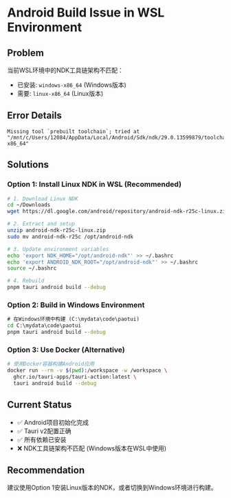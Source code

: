 # Android Build Issue in WSL Environment

## Problem
当前WSL环境中的NDK工具链架构不匹配：
- 已安装: `windows-x86_64` (Windows版本)
- 需要: `linux-x86_64` (Linux版本)

## Error Details
```
Missing tool `prebuilt toolchain`; tried at 
"/mnt/c/Users/12084/AppData/Local/Android/Sdk/ndk/29.0.13599879/toolchains/llvm/prebuilt/linux-x86_64"
```

## Solutions

### Option 1: Install Linux NDK in WSL (Recommended)
```bash
# 1. Download Linux NDK
cd ~/Downloads
wget https://dl.google.com/android/repository/android-ndk-r25c-linux.zip

# 2. Extract and setup
unzip android-ndk-r25c-linux.zip
sudo mv android-ndk-r25c /opt/android-ndk

# 3. Update environment variables
echo 'export NDK_HOME="/opt/android-ndk"' >> ~/.bashrc
echo 'export ANDROID_NDK_ROOT="/opt/android-ndk"' >> ~/.bashrc
source ~/.bashrc

# 4. Rebuild
pnpm tauri android build --debug
```

### Option 2: Build in Windows Environment
```cmd
# 在Windows环境中构建 (C:\mydata\code\paotui)
cd C:\mydata\code\paotui
pnpm tauri android build --debug
```

### Option 3: Use Docker (Alternative)
```bash
# 使用Docker容器构建Android应用
docker run --rm -v $(pwd):/workspace -w /workspace \
  ghcr.io/tauri-apps/tauri-action:latest \
  tauri android build --debug
```

## Current Status
- ✅ Android项目初始化完成
- ✅ Tauri v2配置正确
- ✅ 所有依赖已安装
- ❌ NDK工具链架构不匹配 (Windows版本在WSL中使用)

## Recommendation
建议使用Option 1安装Linux版本的NDK，或者切换到Windows环境进行构建。